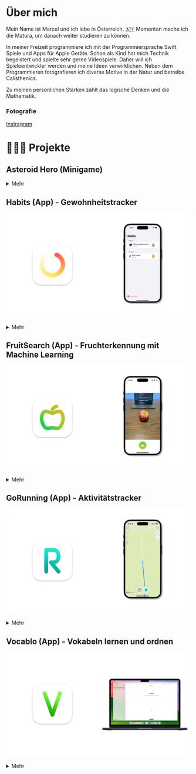 # Über mich

Mein Name ist Marcel und ich lebe in Österreich. 🇦🇹 Momentan mache ich die Matura, um danach weiter studieren zu können.

In meiner Freizeit programmiere ich mit der Programmiersprache Swift Spiele und Apps für Apple Geräte.
Schon als Kind hat mich Technik begeistert und spielte sehr gerne Videospiele. Daher will ich Spieleentwickler werden und meine Ideen verwirklichen.
Neben dem Programmieren fotografieren ich diverse Motive in der Natur und betreibe Calisthenics.

Zu meinen persönlichen Stärken zählt das logische Denken und die Mathematik. 

### Fotografie
<a href="https://www.instagram.com/marcelscode/">Instragram</a>

# 👨🏻‍💻 Projekte

## Asteroid Hero (Minigame)

<details>
  <summary>Mehr</summary>
</details>



## Habits (App) - Gewohnheitstracker

![Habits Thumbnail](/assets/habits/habits_thumbnail.png)

<details>
  <summary>Mehr</summary>

  ![Habits Screenshots](/assets/habits/habits_screenshots.png)

  #### Funktionen
  - Liste aller Gewohnheiten.
  - Liste mit Gewohnheiten, die heute anstehen.
  - Stellt deinen Streak als Kalendar dar.
  - Usernotification zum Zeitpunkt der Gewohnheit.

  #### Technologien
  - User Notifications
  - SwiftUI
  - SwiftData
  - Swift Charts
  - Swift
  - Xcode
  - Git

  #### Platform
  - iOS

</details>



## FruitSearch (App) - Fruchterkennung mit Machine Learning

![FruitSearch Thumbnail](/assets/fruitsearch/fruitsearch_thumbnail.png)

<details>
  <summary>Mehr</summary>

  ![FruitSearch Screenshots](/assets/fruitsearch/fruitsearch_screenshots.png)

  #### Funktionen
  - Kameraintegration.
  - Erkennt einen Apfel, eine Banane, eine Orange und eine Tomate mit Machine Learning.
  - Ladet die Nährwerte der Frucht von der Spoonacular API.

  #### Technologien
  - Core ML
  - Create ML
  - AVFoundation
  - URL Request
  - SwiftUI
  - Swift Charts
  - Swift
  - Xcode
  - Git

  #### Platform
  - iOS

</details>



## GoRunning (App) - Aktivitätstracker

![GoRunning Screenshots](/assets/gorunning/gorunning_thumbnail.png)

<details>
  <summary>Mehr</summary>

  ![GoRunning Screenshots](/assets/gorunning/gorunning_screenshots.png)

  #### Funktionen
  - Zeigt aktuelle Position auf der Map.
  - Zeigt zurückgelegten Weg auf der Map.
  - Speichert die Aktivität und Weg.
  - Stellt Daten der Aktivität in Charts da.

  #### Technologien
  - Core Location
  - MapKit
  - SwiftUI
  - SwiftData
  - Swift Charts
  - Swift
  - Xcode
  - Git

  #### Platform
  - iOS

</details>



## Vocablo (App) - Vokabeln lernen und ordnen

![Vocablo Thumbnail](/assets/vocablo/vocablo_thumbnail.png)

<details>
  <summary>Mehr</summary>

  ![Vocablo Screenshots](/assets/vocablo/vocablo_screenshots.png)

  #### Funktionen
  - Erstellen von Vokabellisten.
  - Lernen von Vokabeln mit Spaced Repetition Algorithmus.

  #### Technologien
  - SwiftUI
  - SwiftData
  - Swift
  - XCTest
  - Xcode
  - Git

  #### Platform
  - macOS

</details>